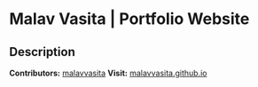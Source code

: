# Malav Vasita | Portfolio Website

## Description ##

**Contributors:** [malavvasita](https://profiles.wordpress.org/malavvasita)
**Visit:** [malavvasita.github.io](https://malavvasita.github.io/)
